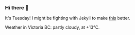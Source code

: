### Hi there :wave:

It's Tuesday! I might be fighting with Jekyll to make [this](https://swissclubtoronto.ca) better.

Weather in Victoria BC: partly cloudy, at +13°C.
